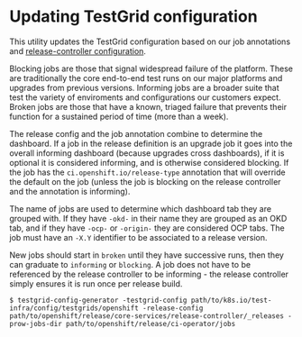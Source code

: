 # Updating TestGrid configuration

This utility updates the TestGrid configuration based on our job annotations and [release-controller configuration][release-controller].

Blocking jobs are those that signal widespread failure of the platform. These are traditionally the core end-to-end test runs on our major platforms and upgrades from previous versions. Informing jobs are a broader suite that test the variety of enviroments and configurations our customers expect. Broken jobs are those that have a known, triaged failure that prevents their function for a sustained period of time (more than a week).

The release config and the job annotation combine to determine the dashboard. If a job in the release definition is an upgrade job it goes into
the overall informing dashboard (because upgrades cross dashboards), if it is optional it is considered informing, and is otherwise considered
blocking. If the job has the `ci.openshift.io/release-type` annotation that will override the default on the job (unless the job is blocking
on the release controller and the annotation is informing).

The name of jobs are used to determine which dashboard tab they are grouped with. If they have `-okd-` in their name they are grouped as an
OKD tab, and if they have `-ocp-` or `-origin-` they are considered OCP tabs. The job must have an `-X.Y` identifier to be associated to a
release version.

New jobs should start in `broken` until they have successive runs, then they can graduate to `informing` or `blocking`. A job does not have
to be referenced by the release controller to be informing - the release controller simply ensures it is run once per release build.

```console
$ testgrid-config-generator -testgrid-config path/to/k8s.io/test-infra/config/testgrids/openshift -release-config path/to/openshift/release/core-services/release-controller/_releases -prow-jobs-dir path/to/openshift/release/ci-operator/jobs
```

[release-controller-config]: https://github.com/openshift/release/tree/master/core-services/release-controller
[release-controller]: https://github.com/openshift/release-controller/
